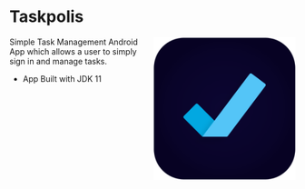 # Taskpolis

<img src="https://raw.githubusercontent.com/MADHack-Agon/.github/main/img/app_icon.svg" align="right"
     alt="Size Limit logo by Anton Lovchikov" width="250">

Simple Task Management Android App which allows a user to simply sign in and manage tasks.

- App Built with JDK 11

